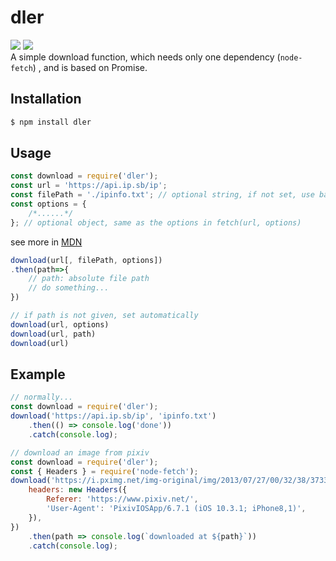 # dler

[![](https://badgen.net/packagephobia/install/dler)](https://packagephobia.com/result?p=dler)
[![](https://img.shields.io/npm/v/dler)](https://www.npmjs.com/package/dler)  
A simple download function, which needs only one dependency (`node-fetch`) , and is based on Promise.

## Installation

```sh
$ npm install dler
```

## Usage

```js
const download = require('dler');
const url = 'https://api.ip.sb/ip';
const filePath = './ipinfo.txt'; // optional string, if not set, use basename of url
const options = {
    /*......*/
}; // optional object, same as the options in fetch(url, options)
```

see more in [MDN](https://developer.mozilla.org/en-US/docs/Web/API/WindowOrWorkerGlobalScope/fetch)

```js
download(url[, filePath, options])
.then(path=>{
    // path: absolute file path
    // do something...
})

// if path is not given, set automatically
download(url, options)
download(url, path)
download(url)
```

## Example

```js
// normally...
const download = require('dler');
download('https://api.ip.sb/ip', 'ipinfo.txt')
    .then(() => console.log('done'))
    .catch(console.log);

// download an image from pixiv
const download = require('dler');
const { Headers } = require('node-fetch');
download('https://i.pximg.net/img-original/img/2013/07/27/00/32/38/37339355_p0.jpg', {
    headers: new Headers({
        Referer: 'https://www.pixiv.net/',
        'User-Agent': 'PixivIOSApp/6.7.1 (iOS 10.3.1; iPhone8,1)',
    }),
})
    .then(path => console.log(`downloaded at ${path}`))
    .catch(console.log);
```
